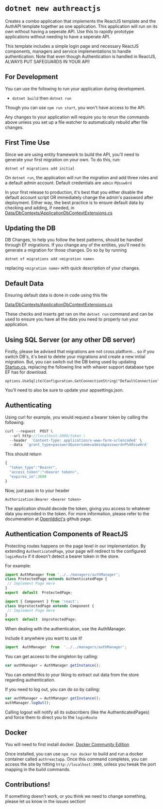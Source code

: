 # `dotnet new authreactjs`

Creates a combo application that implements the ReactJS template and the AuthAPI template together as one application. This application will run on its own without having a seperate API. Use this to rapidly prototype applications without needing to have a seperate API.

This template includes a simple login page and necessary ReactJS components, managers and service implementations to handle authentication. Note that even though Authentication is handled in ReactJS, ALWAYS PUT SAFEGUARDS IN YOUR API!

## For Development

You can use the following to run your application during development.

-  `dotnet build` then `dotnet run`

Though you can use `npm run start`, you won't have access to the API.

Any changes to your application will require you to rerun the commands above unless you set up a file watcher to automatically rebuild after file changes.

## First Time Use

Since we are using entity framework to build the API, you'll need to generate your first migration on your own. To do this, run:

```
dotnet ef migrations add initial
```

On `dotnet run`, the application will run the migration and add three roles and a default admin account. Default credentials are `admin`  `P@ssw0rd`

In your first release to production, it's best that you either disable the default account script OR immediately change the admin's password after deployment. Either way, the best practice is to ensure default data by checking and adding, if needed, in [Data/DbContexts/ApplicationDbContextExtensions.cs](/Content/idea42authreact/Data/DbContexts/ApplicationDbContextExtensions.cs)

## Updating the DB

DB Changes, to help you follow the best patterns, should be handled through EF migrations. If you change any of the entities, you'll need to generate a migration for those changes. Do so by by running

```
dotnet ef migrations add <migration name>
```

replacing `<migration name>` with quick description of your changes.

## Default Data

Ensuring default data is done in code using this file

[Data/DbContexts/ApplicationDbContextExtensions.cs](/Content/idea42authreact/Data/DbContexts/ApplicationDbContextExtensions.cs)

These checks and inserts get ran on the `dotnet run` command and can be used to ensure you have all the data you need to properly run your application.

## Using SQL Server (or any other DB server)

Firstly, please be advised that migrations are not cross platform... so if you switch DB's, it's best to delete your migrations and create a new initial migration. But, you can switch out the DB being used by updating [Startup.cs](/Content/idea42authreact/Startup.cs), replacing the following line with whaver support database type EF has for download.

```
options.UseSqlite(Configuration.GetConnectionString("DefaultConnection"));
```

You'll need to also be sure to update your appsettings.json.

## Authenticating

Using curl for example, you would request a bearer token by calling the following:

```javascript
curl --request  POST \
  --url http://localhost:3000/token \
  --header  'Content-Type: application/x-www-form-urlencoded' \
  --data  'grant_type=password&username=admin&password=P%40ssw0rd'
```

This should return

```javascript
{
  "token_type":"Bearer",
  "access_token":"<bearer token>",
  "expires_in":3600
}
```
Now, just pass in to your header

```
Authorization:Bearer <bearer token>
```

The application should decode the token, giving you access to whatever data you encoded in the token. For more information, please refer to the documenation at [OpenIddict's](https://github.com/openiddict/openiddict-core) github page.

## Authentication Components of ReactJS

Protecting routes happens on the page level in our implementation. By extending `AuthenticatedPage`,  your page will redirect to the configured `loginRoute` if it doesn't detect a bearer token in the store.

For example: 
```jsx
import AuthManager from '../../managers/authManager';
class ProtectedPage extends AuthenticatedPage {
 // Implement Page Here
}
export  default  ProtectedPage;
```

```jsx
import { Component } from 'react';
class UnprotectedPage extends Component {
 // Implement Page Here
}
export  default  UnprotectedPage;
```  
When dealing with the authentication, use the AuthManager. 

Include it anywhere you want to use it!
```jsx
import  AuthManager  from  '../../managers/authManager';
```
You can get access to the singleton by calling:
```jsx
var authManager = AuthManager.getInstance();
```
You can extend this to your liking to extract out data from the store regarding authentication.

If you need to log out, you can do so by calling: 
```jsx
var authManager = AuthManager.getInstance();
authManager.logOut();
```

Calling logout will notify all its subscribers (like the AuthenticatedPages) and force them to direct you to the `loginRoute`

## Docker

You will need to first install docker. [Docker Community Edition](https://www.docker.com/community-edition)

Once installed, you can use `npm run docker` to build and run a docker container called `authreactapp`. Once this command completes, you can access the site by hitting `http://localhost:3000`, unless you tweak the port mapping in the build commands.
  
## Contributions!

If something doesn't work, or you think we need to change something, please let us know in the issues section!